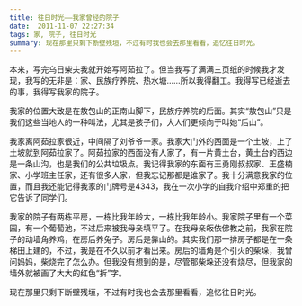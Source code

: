 ```yaml
---
title: 往日时光——我家曾经的院子
date:  2011-11-07 22:27:34
tags: 家, 院子, 往日时光
summary: 现在那里只剩下断壁残垣，不过有时我也会去那里看看，追忆往日时光。
---
```


本来，写完乌日柴夫我就开始写阿茹拉了。但当我写了满满三页纸的时候我才发现，我写的无非是：家、民族疗养院、热水塘……所以我得翻工。我得写已经逝去的事，我得写我家的院子。

我家的位置大致是在敖包山的正南山脚下，民族疗养院的后面。其实“敖包山”只是我们这些当地人的一种叫法，尤其是孩子们，大人们更倾向于叫她“后山”。

我家离阿茹拉家很近，中间隔了刘爷爷一家。我家大门外的西面是一个土坡，上了土坡就到阿茹拉家了。阿茹拉家的西面没有人家了，有一片黄土台，黄土台的西边是一条山沟，也是我们的公共垃圾点。我记得我家的东面有王勇刚叔叔家、王盛楠家、小学班主任家，还有很多人家，但我忘记那都是谁家了。我十分满意我家的位置，而且我还能记得我家的门牌号是4343，我在一次小学的自我介绍中郑重的把它告诉了同学们。

我家的院子有两栋平房，一栋比我年龄大，一栋比我年龄小。我家院子里有一个菜园，有一个葡萄池，不过后来被我母亲填平了。在我母亲皈依佛教之前，我家在院子的动墙角养鸡，在房后养兔子。房后是靠山的。其实我们那一排房子都是在一条梯田上建的，不过，我是在不久以前才看出来。房后的墙角是个引火的柴垛，我曾问妈妈，柴烧完了怎么办。但我没有想到的是，尽管那柴垛还没有烧尽，但我家的墙外就被画了大大的红色“拆”字。

现在那里只剩下断壁残垣，不过有时我也会去那里看看，追忆往日时光。
